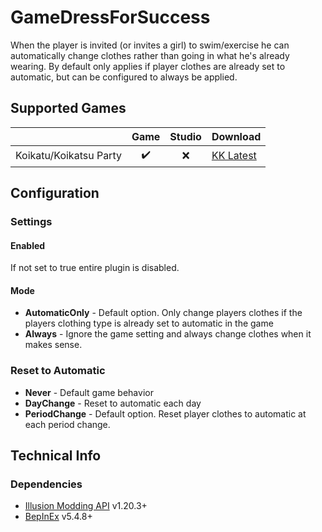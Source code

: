 # GameDressForSuccess

When the player is invited (or invites a girl) to swim/exercise he can automatically change clothes rather than going in what he's already wearing. By default only applies if player clothes are already set to automatic, but can be configured to always be applied.

## Supported Games

|                         | Game  | Studio  | Download     |
| ----------------------: | :---: | :-----: | ------------ |
| Koikatu/Koikatsu Party  | ✔️     | ❌      | [KK Latest]  |

## Configuration

### Settings

#### Enabled

If not set to true entire plugin is disabled.

#### Mode

- **AutomaticOnly** - Default option. Only change players clothes if the players clothing type is already set to automatic in the game
- **Always** - Ignore the game setting and always change clothes when it makes sense.

### Reset to Automatic

- **Never** - Default game behavior
- **DayChange** - Reset to automatic each day
- **PeriodChange** - Default option. Reset player clothes to automatic at each period change.

## Technical Info

### Dependencies

- [Illusion Modding API](https://github.com/IllusionMods/IllusionModdingAPI) v1.20.3+
- [BepInEx](https://github.com/BepInEx/BepInEx) v5.4.8+

[//]: # (## Latest Links)

[KK Latest]: https://github.com/GeBo1/GeBoPlugins/releases/download/r34/KK_GameDressForSuccess.v1.2.0.2.zip "v1.2.0.2"